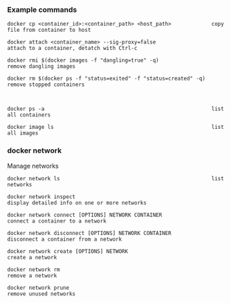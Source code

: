   
### Example commands

    docker cp <container_id>:<container_path> <host_path>             copy file from container to host

    docker attach <container_name> --sig-proxy=false                  attach to a container, detatch with Ctrl-c

    docker rmi $(docker images -f "dangling=true" -q)                 remove dangling images

    docker rm $(docker ps -f "status=exited" -f "status=created" -q)  remove stopped containers



    docker ps -a                                                      list all containers

    docker image ls                                                   list all images


### docker network

Manage networks

    docker network ls                                                 list networks

    docker network inspect                                            display detailed info on one or more networks

    docker network connect [OPTIONS] NETWORK CONTAINER                connect a container to a network

    docker network disconnect [OPTIONS] NETWORK CONTAINER             disconnect a container from a network

    docker network create [OPTIONS] NETWORK                           create a network

    docker network rm                                                 remove a network

    docker network prune                                              remove unused networks



